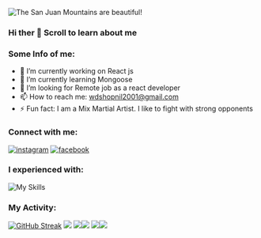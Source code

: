![The San Juan Mountains are beautiful!](https://i.ibb.co/9hLLxZ2/Shopnill-Final.jpg)
### Hi ther 👋 Scroll to learn about me
### Some Info of me:

- 🔭 I’m currently working on React js
- 🌱 I’m currently learning Mongoose
- 🤔 I’m looking for Remote job as a react developer
- 📫 How to reach me: wdshopnil2001@gmail.com
- ⚡ Fun fact: I am a Mix Martial Artist. I like to fight with strong opponents
### Connect with me:
[![instagram](https://i.ibb.co/R6QHVpr/3225191-app-instagram-logo-media-popular-icon.png)](https://instagram.com/abdullahaiyash?igshid=NzZlODBkYWE4Ng==) [![facebook](https://i.ibb.co/jgNDx7n/5296499-fb-facebook-facebook-logo-icon.png)](https://www.facebook.com/profile.php?id=100009044277654)

### I experienced with:
![My Skills](https://skillicons.dev/icons?i=html,css,tailwind,js,react,nodejs,mongodb,firebase,express)
### My Activity:
[![GitHub Streak](https://github-readme-streak-stats.herokuapp.com?user=Shopnil2001&theme=black-ice&border_radius=10&date_format=M%20j%5B%2C%20Y%5D&card_width=600)](https://git.io/streak-stats)
![](http://github-profile-summary-cards.vercel.app/api/cards/profile-details?username=Shopnil2001&theme=highcontrast)
![](http://github-profile-summary-cards.vercel.app/api/cards/repos-per-language?username=Shopnil2001&theme=highcontrast)![](http://github-profile-summary-cards.vercel.app/api/cards/most-commit-language?username=Shopnil2001&theme=highcontrast)
![](http://github-profile-summary-cards.vercel.app/api/cards/stats?username=Shopnil2001&theme=highcontrast)![](http://github-profile-summary-cards.vercel.app/api/cards/productive-time?username=Shopnil2001&theme=highcontrast&utcOffset=8)

